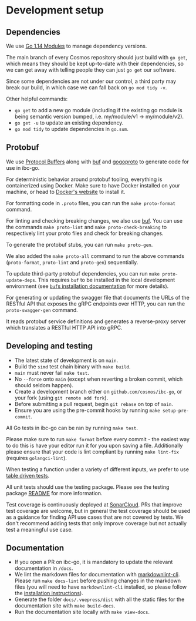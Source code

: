 # Development setup

## Dependencies

We use [Go 1.14 Modules](https://github.com/golang/go/wiki/Modules) to manage dependency versions.

The main branch of every Cosmos repository should just build with `go get`, which means they should be kept up-to-date with their dependencies, so we can get away with telling  people they can just `go get` our software.

Since some dependencies are not under our control, a third party may break our build, in which case we can fall back on `go mod tidy -v`.

Other helpful commands:

- `go get` to add a new go module (including if the existing go module is being semantic version bumped, i.e. my/module/v1 -> my/module/v2).
- `go get -u` to update an existing dependency.
- `go mod tidy` to update dependencies in `go.sum`.

## Protobuf

We use [Protocol Buffers](https://developers.google.com/protocol-buffers) along with [buf](https://docs.buf.build/introduction) and [gogoproto](https://github.com/gogo/protobuf) to generate code for use in ibc-go.

For deterministic behavior around protobuf tooling, everything is containerized using Docker. Make sure to have Docker installed on your machine, or head to [Docker's website](https://docs.docker.com/get-docker/) to install it.

For formatting code in `.proto` files, you can run the `make proto-format` command.

For linting and checking breaking changes, we also use [buf](https://buf.build/). You can use the commands `make proto-lint` and `make proto-check-breaking` to respectively lint your proto files and check for breaking changes.

To generate the protobuf stubs, you can run `make proto-gen`.

We also added the `make proto-all` command to run the above commands (`proto-format`, `proto-lint` and `proto-gen`) sequentially.

To update third-party protobuf dependencies, you can run `make proto-update-deps`. This requires `buf` to be installed in the local development environment (see [`buf`s installation documentation](https://docs.buf.build/installation) for more details).

For generating or updating the swagger file that documents the URLs of the RESTful API that exposes the gRPC endpoints over HTTP, you can run the `proto-swagger-gen` command.

It reads protobuf service definitions and generates a reverse-proxy server which translates a RESTful HTTP API into gRPC.

## Developing and testing

- The latest state of development is on `main`.
- Build the `simd` test chain binary with `make build`.
- `main` must never fail `make test`.
- No `--force` onto `main` (except when reverting a broken commit, which should seldom happen).
- Create a development branch either on `github.com/cosmos/ibc-go`, or your fork (using `git remote add fork`).
- Before submitting a pull request, begin `git rebase` on top of `main`.
- Ensure you are using the pre-commit hooks by running `make setup-pre-commit`.

All Go tests in ibc-go can be ran by running `make test`.

Please make sure to run `make format` before every commit - the easiest way to do this is have your editor run it for you upon saving a file. Additionally please ensure that your code is lint compliant by running `make lint-fix` (requires `golangci-lint`).

When testing a function under a variety of different inputs, we prefer to use [table driven tests](https://github.com/golang/go/wiki/TableDrivenTests).

All unit tests should use the testing package. Please see the testing package [README](../../testing/README.md) for more information.

Test coverage is continuously deployed at [SonarCloud](https://sonarcloud.io/project/overview?id=cosmos_ibc-go). PRs that improve test coverage are welcome, but in general the test coverage should be used as a guidance for finding API use cases that are not covered by tests. We don't recommend adding tests that only improve coverage but not actually test a meaningful use case.

## Documentation

- If you open a PR on ibc-go, it is mandatory to update the relevant documentation in `/docs`.
- We lint the markdown files for documentation with [markdownlint-cli](https://github.com/igorshubovych/markdownlint-cli). Please run `make docs-lint` before pushing changes in the markdown files (you will need to have `markdownlint-cli` installed, so please follow the [installation instructions](https://github.com/igorshubovych/markdownlint-cli#installation)).
- Generate the folder `docs/.vuepress/dist` with all the static files for the documentation site with `make build-docs`.
- Run the documentation site locally with `make view-docs`.
